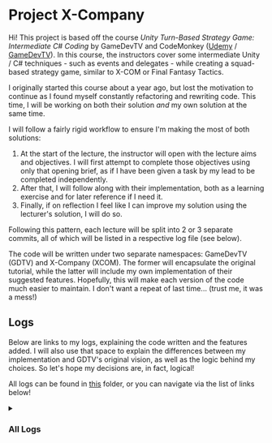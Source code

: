 # Project X-Company
Hi! This project is based off the course _Unity Turn-Based Strategy Game: Intermediate C# Coding_ by GameDevTV and CodeMonkey ([Udemy](https://www.udemy.com/course/unity-turn-based-strategy/) / [GameDevTV](https://www.gamedev.tv/p/unity-turn-based-strategy/)). In this course, the instructors cover some intermediate Unity / C# techniques - such as events and delegates - while creating a squad-based strategy game, similar to X-COM or Final Fantasy Tactics.

I originally started this course about a year ago, but lost the motivation to continue as I found myself constantly refactoring and rewriting code. This time, I will be working on both their solution _and_ my own solution at the same time.

I will follow a fairly rigid workflow to ensure I'm making the most of both solutions:
1. At the start of the lecture, the instructor will open with the lecture aims and objectives. I will first attempt to complete those objectives using only that opening brief, as if I have been given a task by my lead to be completed independently.
2. After that, I will follow along with their implementation, both as a learning exercise and for later reference if I need it.
3. Finally, if on reflection I feel like I can improve my solution using the lecturer's solution, I will do so.

Following this pattern, each lecture will be split into 2 or 3 separate commits, all of which will be listed in a respective log file (see below).

The code will be written under two separate namespaces: GameDevTV (GDTV) and X-Company (XCOM). The former will encapsulate the original tutorial, while the latter will include my own implementation of their suggested features. Hopefully, this will make each version of the code much easier to maintain. I don't want a repeat of last time... (trust me, it was a mess!)

## Logs
Below are links to my logs, explaining the code written and the features added. I will also use that space to explain the differences between my implementation and GDTV's original vision, as well as the logic behind my choices. So let's hope my decisions are, in fact, logical!

All logs can be found in [this](https://github.com/Xakaiczar/ProjectXCompany/tree/main/Devlog) folder, or you can navigate via the list of links below!

<details>
<summary><h3>All Logs</h3></summary>
<ul>
  <li><a href="https://github.com/Xakaiczar/ProjectXCompany/blob/main/Devlog/Log%20File%2001%20-%20General%20Design%20Principles.md">Log File 01 - General Design Principles</a></li>
  <li><a href="https://github.com/Xakaiczar/ProjectXCompany/blob/main/Devlog/Log%20File%2002%20-%20Unit%20Movement.md">Log File 02 - Unit Movement</a></li>
  <li><a href="https://github.com/Xakaiczar/ProjectXCompany/blob/main/Devlog/Log%20File%2003%20-%20Mouse%20Raycast.md">Log File 03 - Mouse Raycast</a></li>
  <li><a href="https://github.com/Xakaiczar/ProjectXCompany/blob/main/Devlog/Log%20File%2004%20-%20Mouse%20World%20Position.md">Log File 04 - Mouse World Position</a></li>
  <li><a href="https://github.com/Xakaiczar/ProjectXCompany/blob/main/Devlog/Log%20File%2005%20-%20Unit%20Click%20to%20Move.md">Log File 05 - Unit Click to Move</a></li>
  <li><a href="https://github.com/Xakaiczar/ProjectXCompany/blob/main/Devlog/Log%20File%2006%20-%20Unit%20Rotate%20when%20Moving.md">Log File 06 - Unit Rotate when Moving</a></li>
  <li><a href="https://github.com/Xakaiczar/ProjectXCompany/blob/main/Devlog/Log%20File%2007%20-%20Unit%20Selection.md">Log File 07 - Unit Selection</a></li>
  <li><a href="https://github.com/Xakaiczar/ProjectXCompany/blob/main/Devlog/Log%20File%2008%20-%20Unit%20Selected%20Visual.md">Log File 08 - Unit Selected Visual</a></li>
  <li><a href="https://github.com/Xakaiczar/ProjectXCompany/blob/main/Devlog/Log%20File%2009%20-%20Grid%20System.md">Log File 09 - Grid System</a></li>
  <li><a href="https://github.com/Xakaiczar/ProjectXCompany/blob/main/Devlog/Log%20File%2010%20-%20Grid%20Object.md">Log File 10 - Grid Object</a></li>
  <li><a href="https://github.com/Xakaiczar/ProjectXCompany/blob/main/Devlog/Log%20File%2011%20-%20Minor%20Updates%20(Namespaces%20and%20Unit%20Selection).md">Log File 11 - Minor Updates (Namespaces and Unit Selection)</a></li>
</ul>
</details>
